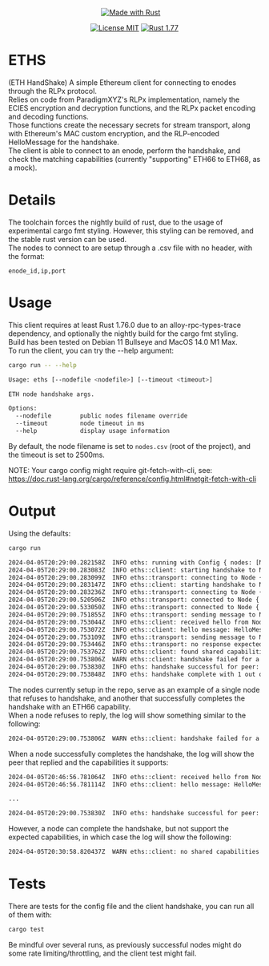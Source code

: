 <div align="center">

<a style="margin-right:15px" href="#"><img src="https://forthebadge.com/images/badges/made-with-rust.svg" alt="Made with Rust"/></a>


<a href="https://opensource.org/licenses/MIT"><img src="https://img.shields.io/badge/License-MIT-brightgreen.svg" alt="License MIT"/></a>
<a href="https://www.rust-lang.org/"><img src="https://img.shields.io/badge/rust-1.77-orange.svg" alt="Rust 1.77"/></a>

</div>

# ETHS

(ETH HandShake) A simple Ethereum client for connecting to enodes through the RLPx protocol.  
Relies on code from ParadigmXYZ's RLPx implementation, namely the ECIES encryption and decryption functions, and the RLPx packet encoding and decoding functions.  
Those functions create the necessary secrets for stream transport, along with Ethereum's MAC custom encryption, and the RLP-encoded HelloMessage for the handshake.  
The client is able to connect to an enode, perform the handshake, and check the matching capabilities (currently "supporting" ETH66 to ETH68, as a mock).

# Details

The toolchain forces the nightly build of rust, due to the usage of experimental cargo fmt styling. However, this styling can be removed, and the stable rust version can be used.  
The nodes to connect to are setup through a .csv file with no header, with the format:
```csv
enode_id,ip,port
```

# Usage

This client requires at least Rust 1.76.0 due to an alloy-rpc-types-trace dependency, and optionally the nightly build for the cargo fmt styling.  
Build has been tested on Debian 11 Bullseye and MacOS 14.0 M1 Max.  
To run the client, you can try the --help argument:
```bash
cargo run -- --help

Usage: eths [--nodefile <nodefile>] [--timeout <timeout>]

ETH node handshake args.

Options:
  --nodefile        public nodes filename override
  --timeout         node timeout in ms
  --help            display usage information
```

By default, the node filename is set to `nodes.csv` (root of the project), and the timeout is set to 2500ms.

NOTE: Your cargo config might require git-fetch-with-cli, see: https://doc.rust-lang.org/cargo/reference/config.html#netgit-fetch-with-cli

# Output

Using the defaults:
```bash
cargo run

2024-04-05T20:29:00.282158Z  INFO eths: running with Config { nodes: [Node { id: "00022472a33bf4be92599db8d2a284599141dcbeea0610f88887e631e5531d90c926aeb1ca003dc4d99ecb1e43c3472d4d2006ebb0c38f51d7b7470c91f767b5", ip: "82.66.183.172", port: 30303 }, Node { id: "5825b736bb359a0d52ab70867d880ab468ec2b29ff2a743d9d3d3d767869b772a6b455b142ff9339abebe348f2559d4f6dd1ba1219e598ce8e5935065211881e", ip: "95.216.64.51", port: 30303 }], timeout: 2500 }
2024-04-05T20:29:00.283083Z  INFO eths::client: starting handshake to Node { id: "00022472a33bf4be92599db8d2a284599141dcbeea0610f88887e631e5531d90c926aeb1ca003dc4d99ecb1e43c3472d4d2006ebb0c38f51d7b7470c91f767b5", ip: "82.66.183.172", port: 30303 }
2024-04-05T20:29:00.283099Z  INFO eths::transport: connecting to Node { id: "00022472a33bf4be92599db8d2a284599141dcbeea0610f88887e631e5531d90c926aeb1ca003dc4d99ecb1e43c3472d4d2006ebb0c38f51d7b7470c91f767b5", ip: "82.66.183.172", port: 30303 }
2024-04-05T20:29:00.283147Z  INFO eths::client: starting handshake to Node { id: "5825b736bb359a0d52ab70867d880ab468ec2b29ff2a743d9d3d3d767869b772a6b455b142ff9339abebe348f2559d4f6dd1ba1219e598ce8e5935065211881e", ip: "95.216.64.51", port: 30303 }
2024-04-05T20:29:00.283236Z  INFO eths::transport: connecting to Node { id: "5825b736bb359a0d52ab70867d880ab468ec2b29ff2a743d9d3d3d767869b772a6b455b142ff9339abebe348f2559d4f6dd1ba1219e598ce8e5935065211881e", ip: "95.216.64.51", port: 30303 }
2024-04-05T20:29:00.520506Z  INFO eths::transport: connected to Node { id: "5825b736bb359a0d52ab70867d880ab468ec2b29ff2a743d9d3d3d767869b772a6b455b142ff9339abebe348f2559d4f6dd1ba1219e598ce8e5935065211881e", ip: "95.216.64.51", port: 30303 }
2024-04-05T20:29:00.533050Z  INFO eths::transport: connected to Node { id: "00022472a33bf4be92599db8d2a284599141dcbeea0610f88887e631e5531d90c926aeb1ca003dc4d99ecb1e43c3472d4d2006ebb0c38f51d7b7470c91f767b5", ip: "82.66.183.172", port: 30303 }
2024-04-05T20:29:00.751855Z  INFO eths::transport: sending message to Node { id: "5825b736bb359a0d52ab70867d880ab468ec2b29ff2a743d9d3d3d767869b772a6b455b142ff9339abebe348f2559d4f6dd1ba1219e598ce8e5935065211881e", ip: "95.216.64.51", port: 30303 }
2024-04-05T20:29:00.753044Z  INFO eths::client: received hello from Node { id: "5825b736bb359a0d52ab70867d880ab468ec2b29ff2a743d9d3d3d767869b772a6b455b142ff9339abebe348f2559d4f6dd1ba1219e598ce8e5935065211881e", ip: "95.216.64.51", port: 30303 }
2024-04-05T20:29:00.753072Z  INFO eths::client: hello message: HelloMessage { protocol_version: V5, client_version: "erigon/v2.59.2-a013ec25/linux-amd64/go1.21.5", capabilities: [Capability { name: "eth", version: 68 }], port: 0, id: 0x5825b736bb359a0d52ab70867d880ab468ec2b29ff2a743d9d3d3d767869b772a6b455b142ff9339abebe348f2559d4f6dd1ba1219e598ce8e5935065211881e }
2024-04-05T20:29:00.753109Z  INFO eths::transport: sending message to Node { id: "5825b736bb359a0d52ab70867d880ab468ec2b29ff2a743d9d3d3d767869b772a6b455b142ff9339abebe348f2559d4f6dd1ba1219e598ce8e5935065211881e", ip: "95.216.64.51", port: 30303 }
2024-04-05T20:29:00.753446Z  INFO eths::transport: no response expected from Node { id: "5825b736bb359a0d52ab70867d880ab468ec2b29ff2a743d9d3d3d767869b772a6b455b142ff9339abebe348f2559d4f6dd1ba1219e598ce8e5935065211881e", ip: "95.216.64.51", port: 30303 }
2024-04-05T20:29:00.753762Z  INFO eths::client: found shared capabilities: Ok(Eth68) with Node { id: "5825b736bb359a0d52ab70867d880ab468ec2b29ff2a743d9d3d3d767869b772a6b455b142ff9339abebe348f2559d4f6dd1ba1219e598ce8e5935065211881e", ip: "95.216.64.51", port: 30303 }
2024-04-05T20:29:00.753806Z  WARN eths::client: handshake failed for a node: transport error: ecies error: stream closed due to not being readable
2024-04-05T20:29:00.753830Z  INFO eths: handshake successful for peer: Peer { node: Node { id: "5825b736bb359a0d52ab70867d880ab468ec2b29ff2a743d9d3d3d767869b772a6b455b142ff9339abebe348f2559d4f6dd1ba1219e598ce8e5935065211881e", ip: "95.216.64.51", port: 30303 }, capabilities: [Capability { name: "eth", version: 68 }] }
2024-04-05T20:29:00.753848Z  INFO eths: handshake complete with 1 out of 2 nodes
```

The nodes currently setup in the repo, serve as an example of a single node that refuses to handshake, and another that successfully completes the handshake with an ETH66 capability.  
When a node refuses to reply, the log will show something similar to the following:
```bash
2024-04-05T20:29:00.753806Z  WARN eths::client: handshake failed for a node: transport error: ecies error: stream closed due to not being readable
```

When a node successfully completes the handshake, the log will show the peer that replied and the capabilities it supports:
```bash
2024-04-05T20:46:56.781064Z  INFO eths::client: received hello from Node { id: "5825b736bb359a0d52ab70867d880ab468ec2b29ff2a743d9d3d3d767869b772a6b455b142ff9339abebe348f2559d4f6dd1ba1219e598ce8e5935065211881e", ip: "95.216.64.51", port: 30303 }
2024-04-05T20:46:56.781114Z  INFO eths::client: hello message: HelloMessage { protocol_version: V5, client_version: "erigon/v2.59.2-a013ec25/linux-amd64/go1.21.5", capabilities: [Capability { name: "eth", version: 68 }], port: 0, id: 0x5825b736bb359a0d52ab70867d880ab468ec2b29ff2a743d9d3d3d767869b772a6b455b142ff9339abebe348f2559d4f6dd1ba1219e598ce8e5935065211881e }

...

2024-04-05T20:29:00.753830Z  INFO eths: handshake successful for peer: Peer { node: Node { id: "5825b736bb359a0d52ab70867d880ab468ec2b29ff2a743d9d3d3d767869b772a6b455b142ff9339abebe348f2559d4f6dd1ba1219e598ce8e5935065211881e", ip: "95.216.64.51", port: 30303 }, capabilities: [Capability { name: "eth", version: 68 }] }
```

However, a node can complete the handshake, but not support the expected capabilities, in which case the log will show the following:
```bash
2024-04-05T20:30:58.820437Z  WARN eths::client: no shared capabilities with Node { id: "5825b736bb359a0d52ab70867d880ab468ec2b29ff2a743d9d3d3d767869b772a6b455b142ff9339abebe348f2559d4f6dd1ba1219e598ce8e5935065211881e", ip: "95.216.64.51", port: 30303 } - they have [Capability { name: "eth", version: 68 }]
```

# Tests

There are tests for the config file and the client handshake, you can run all of them with:
```bash
cargo test
```
Be mindful over several runs, as previously successful nodes might do some rate limiting/throttling, and the client test might fail.